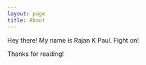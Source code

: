 ```yaml
---
layout: page
title: About
---
```


<p class="message">
  Hey there! My name is Rajan K Paul. Fight on!
</p>

Thanks for reading!
